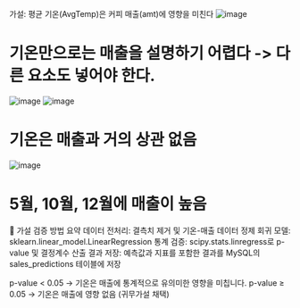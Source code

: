 가설: 평균 기온(AvgTemp)은 커피 매출(amt)에 영향을 미친다
![image](https://github.com/user-attachments/assets/75350a26-6f5b-4018-be34-8cdf86998ef8)
# 기온만으로는 매출을 설명하기 어렵다 -> 다른 요소도 넣어야 한다.
![image](https://github.com/user-attachments/assets/e17b507b-6acc-4e62-85a4-e095f21d7139)
![image](https://github.com/user-attachments/assets/c58000df-ab8d-4bcc-88f0-b6d43d184766)
# 기온은 매출과 거의 상관 없음
![image](https://github.com/user-attachments/assets/63a55e33-7b6e-4d0f-aed7-66a6741904cb)
# 5월, 10월, 12월에 매출이 높음




🧪 가설 검증 방법 요약
데이터 전처리: 결측치 제거 및 기온-매출 데이터 정제
회귀 모델: sklearn.linear_model.LinearRegression
통계 검증: scipy.stats.linregress로 p-value 및 결정계수 산출
결과 저장: 예측값과 지표를 포함한 결과를 MySQL의 sales_predictions 테이블에 저장

p-value < 0.05 → 기온은 매출에 통계적으로 유의미한 영향을 미칩니다.
p-value ≥ 0.05 → 기온은 매출에 영향 없음 (귀무가설 채택)
